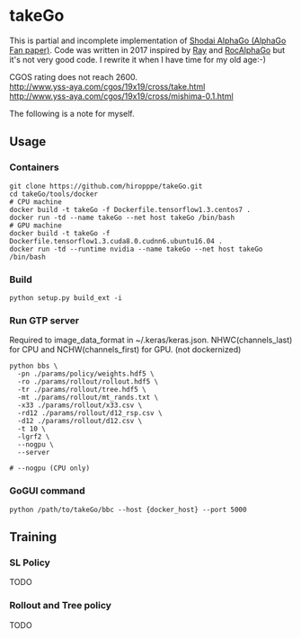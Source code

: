 # takeGo
This is partial and incomplete implementation of [Shodai AlphaGo (AlphaGo Fan paper)](https://vk.com/doc-44016343_437229031?dl=56ce06e325d42fbc72). Code was written in 2017 inspired by [Ray](https://github.com/kobanium/Ray) and [RocAlphaGo](https://github.com/Rochester-NRT/RocAlphaGo) but it's not very good code. I rewrite it when I have time for my old age:-)

CGOS rating does not reach 2600.  
http://www.yss-aya.com/cgos/19x19/cross/take.html  
http://www.yss-aya.com/cgos/19x19/cross/mishima-0.1.html


The following is a note for myself.

## Usage
### Containers
```
git clone https://github.com/hiropppe/takeGo.git
cd takeGo/tools/docker
# CPU machine
docker build -t takeGo -f Dockerfile.tensorflow1.3.centos7 .
docker run -td --name takeGo --net host takeGo /bin/bash
# GPU machine
docker build -t takeGo -f Dockerfile.tensorflow1.3.cuda8.0.cudnn6.ubuntu16.04 .
docker run -td --runtime nvidia --name takeGo --net host takeGo /bin/bash
```
### Build 
```
python setup.py build_ext -i
```
### Run GTP server
Required to image_data_format in ~/.keras/keras.json. NHWC(channels_last) for CPU and NCHW(channels_first) for GPU. (not dockernized)
```
python bbs \
  -pn ./params/policy/weights.hdf5 \
  -ro ./params/rollout/rollout.hdf5 \
  -tr ./params/rollout/tree.hdf5 \
  -mt ./params/rollout/mt_rands.txt \
  -x33 ./params/rollout/x33.csv \
  -rd12 ./params/rollout/d12_rsp.csv \
  -d12 ./params/rollout/d12.csv \
  -t 10 \
  -lgrf2 \
  --nogpu \
  --server

# --nogpu (CPU only)
```
### GoGUI command
```
python /path/to/takeGo/bbc --host {docker_host} --port 5000
```
## Training
### SL Policy
TODO
### Rollout and Tree policy
TODO
